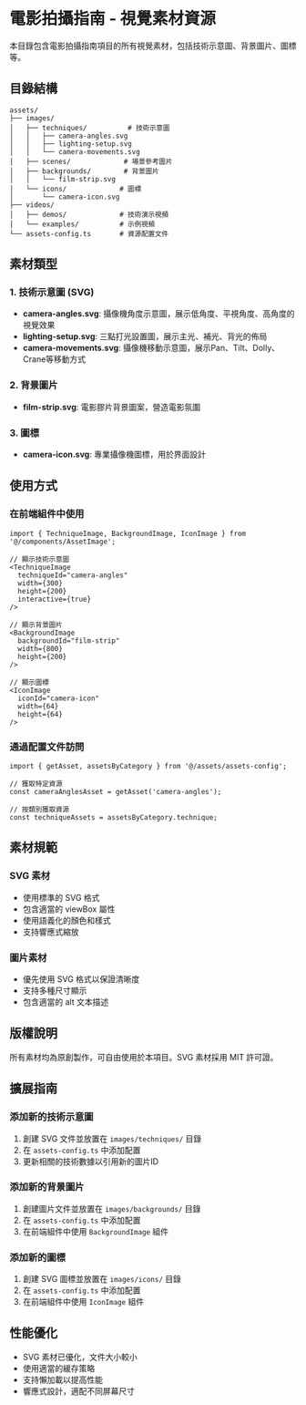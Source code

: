 # 電影拍攝指南 - 視覺素材資源

本目錄包含電影拍攝指南項目的所有視覺素材，包括技術示意圖、背景圖片、圖標等。

## 目錄結構

```
assets/
├── images/
│   ├── techniques/          # 技術示意圖
│   │   ├── camera-angles.svg
│   │   ├── lighting-setup.svg
│   │   └── camera-movements.svg
│   ├── scenes/             # 場景參考圖片
│   ├── backgrounds/        # 背景圖片
│   │   └── film-strip.svg
│   └── icons/             # 圖標
│       └── camera-icon.svg
├── videos/
│   ├── demos/             # 技術演示視頻
│   └── examples/          # 示例視頻
└── assets-config.ts       # 資源配置文件
```

## 素材類型

### 1. 技術示意圖 (SVG)
- **camera-angles.svg**: 攝像機角度示意圖，展示低角度、平視角度、高角度的視覺效果
- **lighting-setup.svg**: 三點打光設置圖，展示主光、補光、背光的佈局
- **camera-movements.svg**: 攝像機移動示意圖，展示Pan、Tilt、Dolly、Crane等移動方式

### 2. 背景圖片
- **film-strip.svg**: 電影膠片背景圖案，營造電影氛圍

### 3. 圖標
- **camera-icon.svg**: 專業攝像機圖標，用於界面設計

## 使用方式

### 在前端組件中使用

```tsx
import { TechniqueImage, BackgroundImage, IconImage } from '@/components/AssetImage';

// 顯示技術示意圖
<TechniqueImage 
  techniqueId="camera-angles" 
  width={300} 
  height={200} 
  interactive={true}
/>

// 顯示背景圖片
<BackgroundImage 
  backgroundId="film-strip" 
  width={800} 
  height={200}
/>

// 顯示圖標
<IconImage 
  iconId="camera-icon" 
  width={64} 
  height={64}
/>
```

### 通過配置文件訪問

```tsx
import { getAsset, assetsByCategory } from '@/assets/assets-config';

// 獲取特定資源
const cameraAnglesAsset = getAsset('camera-angles');

// 按類別獲取資源
const techniqueAssets = assetsByCategory.technique;
```

## 素材規範

### SVG 素材
- 使用標準的 SVG 格式
- 包含適當的 viewBox 屬性
- 使用語義化的顏色和樣式
- 支持響應式縮放

### 圖片素材
- 優先使用 SVG 格式以保證清晰度
- 支持多種尺寸顯示
- 包含適當的 alt 文本描述

## 版權說明

所有素材均為原創製作，可自由使用於本項目。SVG 素材採用 MIT 許可證。

## 擴展指南

### 添加新的技術示意圖

1. 創建 SVG 文件並放置在 `images/techniques/` 目錄
2. 在 `assets-config.ts` 中添加配置
3. 更新相關的技術數據以引用新的圖片ID

### 添加新的背景圖片

1. 創建圖片文件並放置在 `images/backgrounds/` 目錄
2. 在 `assets-config.ts` 中添加配置
3. 在前端組件中使用 `BackgroundImage` 組件

### 添加新的圖標

1. 創建 SVG 圖標並放置在 `images/icons/` 目錄
2. 在 `assets-config.ts` 中添加配置
3. 在前端組件中使用 `IconImage` 組件

## 性能優化

- SVG 素材已優化，文件大小較小
- 使用適當的緩存策略
- 支持懶加載以提高性能
- 響應式設計，適配不同屏幕尺寸 
